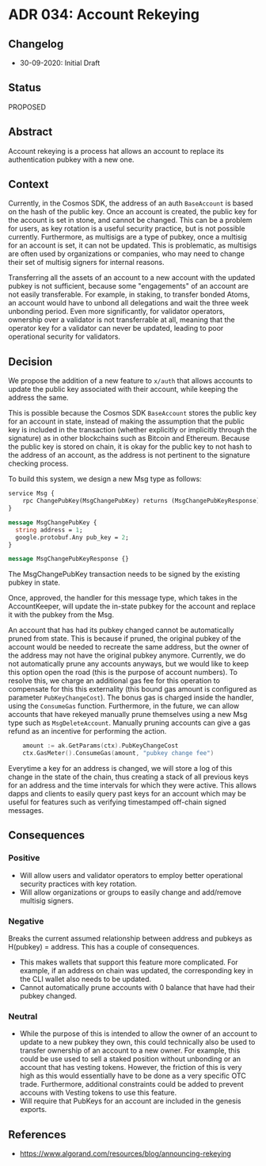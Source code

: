 # ADR 034: Account Rekeying

## Changelog

- 30-09-2020: Initial Draft

## Status

PROPOSED

## Abstract

Account rekeying is a process hat allows an account to replace its authentication pubkey with a new one.

## Context

Currently, in the Cosmos SDK, the address of an auth `BaseAccount` is based on the hash of the public key.  Once an account is created, the public key for the account is set in stone, and cannot be changed.  This can be a problem for users, as key rotation is a useful security practice, but is not possible currently.  Furthermore, as multisigs are a type of pubkey, once a multisig for an account is set, it can not be updated.  This is problematic, as multisigs are often used by organizations or companies, who may need to change their set of multisig signers for internal reasons.

Transferring all the assets of an account to a new account with the updated pubkey is not sufficient, because some "engagements" of an account are not easily transferable.  For example, in staking, to transfer bonded Atoms, an account would have to unbond all delegations and wait the three week unbonding period.  Even more significantly, for validator operators, ownership over a validator is not transferrable at all, meaning that the operator key for a validator can never be updated, leading to poor operational security for validators.

## Decision

We propose the addition of a new feature to `x/auth` that allows accounts to update the public key associated with their account, while keeping the address the same.

This is possible because the Cosmos SDK `BaseAccount` stores the public key for an account in state, instead of making the assumption that the public key is included in the transaction (whether explicitly or implicitly through the signature) as in other blockchains such as Bitcoin and Ethereum.  Because the public key is stored on chain, it is okay for the public key to not hash to the address of an account, as the address is not pertinent to the signature checking process.

To build this system, we design a new Msg type as follows:

```protobuf
service Msg {
    rpc ChangePubKey(MsgChangePubKey) returns (MsgChangePubKeyResponse);
}

message MsgChangePubKey {
  string address = 1;
  google.protobuf.Any pub_key = 2;
}

message MsgChangePubKeyResponse {}
```

The MsgChangePubKey transaction needs to be signed by the existing pubkey in state.

Once, approved, the handler for this message type, which takes in the AccountKeeper, will update the in-state pubkey for the account and replace it with the pubkey from the Msg.

An account that has had its pubkey changed cannot be automatically pruned from state.  This is because if pruned, the original pubkey of the account would be needed to recreate the same address, but the owner of the address may not have the original pubkey anymore.  Currently, we do not automatically prune any accounts anyways, but we would like to keep this option open the road (this is the purpose of account numbers).  To resolve this, we charge an additional gas fee for this operation to compensate for this this externality (this bound gas amount is configured as parameter `PubKeyChangeCost`). The bonus gas is charged inside the handler, using the `ConsumeGas` function.  Furthermore, in the future, we can allow accounts that have rekeyed manually prune themselves using a new Msg type such as `MsgDeleteAccount`.  Manually pruning accounts can give a gas refund as an incentive for performing the action.

```go
	amount := ak.GetParams(ctx).PubKeyChangeCost
	ctx.GasMeter().ConsumeGas(amount, "pubkey change fee")
```

Everytime a key for an address is changed, we will store a log of this change in the state of the chain, thus creating a stack of all previous keys for an address and the time intervals for which they were active.  This allows dapps and clients to easily query past keys for an account which may be useful for features such as verifying timestamped off-chain signed messages.

## Consequences

### Positive

* Will allow users and validator operators to employ better operational security practices with key rotation.
* Will allow organizations or groups to easily change and add/remove multisig signers.

### Negative

Breaks the current assumed relationship between address and pubkeys as H(pubkey) = address. This has a couple of consequences.

* This makes wallets that support this feature more complicated. For example, if an address on chain was updated, the corresponding key in the CLI wallet also needs to be updated.
* Cannot automatically prune accounts with 0 balance that have had their pubkey changed.

### Neutral

* While the purpose of this is intended to allow the owner of an account to update to a new pubkey they own, this could technically also be used to transfer ownership of an account to a new owner.  For example, this could be use used to sell a staked position without unbonding or an account that has vesting tokens.  However, the friction of this is very high as this would essentially have to be done as a very specific OTC trade. Furthermore, additional constraints could be added to prevent accouns with Vesting tokens to use this feature.
* Will require that PubKeys for an account are included in the genesis exports.

## References

+ https://www.algorand.com/resources/blog/announcing-rekeying
